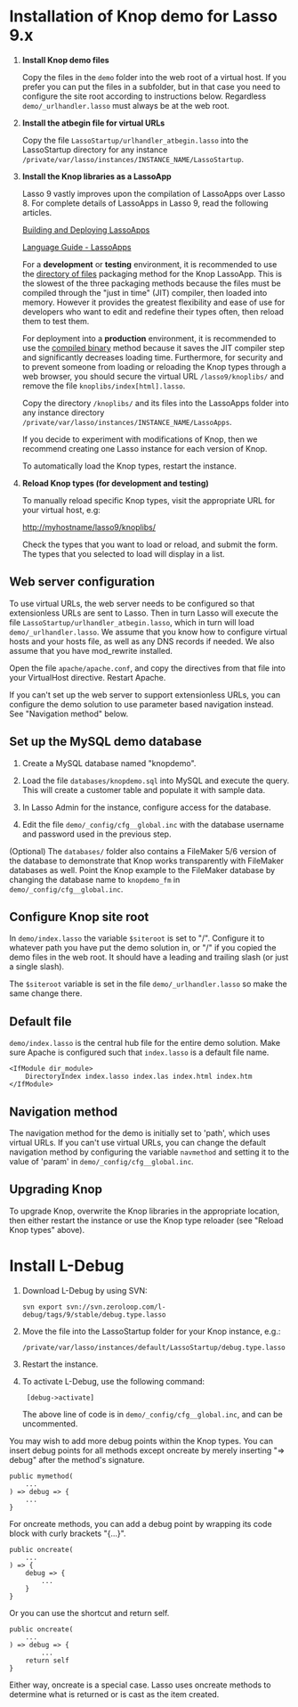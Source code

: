 Installation of Knop demo for Lasso 9.x
=======================================

1. __Install Knop demo files__

	Copy the files in the `demo` folder into the web root of a virtual host. If you prefer you can put the files in a subfolder, but in that case you need to configure the site root according to instructions below.  Regardless `demo/_urlhandler.lasso` must always be at the web root.

2. __Install the atbegin file for virtual URLs__

	Copy the file `LassoStartup/urlhandler_atbegin.lasso` into the LassoStartup directory for any instance `/private/var/lasso/instances/INSTANCE_NAME/LassoStartup`.

3. __Install the Knop libraries as a LassoApp__

	Lasso 9 vastly improves upon the compilation of LassoApps over Lasso 8.  For complete details of LassoApps in Lasso 9, read the following articles.
	
	[Building and Deploying LassoApps](http://www.lassosoft.com/LDC-2012-Building-and-Deploying-Lasso-Apps)

	[Language Guide - LassoApps](http://www.lassosoft.com/Language-Guide-Lasso-Apps)

	For a __development__ or __testing__ environment, it is recommended to use the [directory of files](http://www.lassosoft.com/Language-Guide-Lasso-Apps#heading19) packaging method for the Knop LassoApp.  This is the slowest of the three packaging methods because the files must be compiled through the "just in time" (JIT) compiler, then loaded into memory.  However it provides the greatest flexibility and ease of use for developers who want to edit and redefine their types often, then reload them to test them.

	For deployment into a __production__ environment, it is recommended to use the [compiled binary](http://www.lassosoft.com/Language-Guide-Lasso-Apps#heading21) method because it saves the JIT compiler step and significantly decreases loading time.  Furthermore, for security and to prevent someone from loading or reloading the Knop types through a web browser, you should secure the virtual URL `/lasso9/knoplibs/` and remove the file `knoplibs/index[html].lasso`.

	Copy the directory `/knoplibs/` and its files into the LassoApps folder into any instance directory `/private/var/lasso/instances/INSTANCE_NAME/LassoApps`.

	If you decide to experiment with modifications of Knop, then we recommend creating one Lasso instance for each version of Knop.

	To automatically load the Knop types, restart the instance.

4. __Reload Knop types (for development and testing)__

	To manually reload specific Knop types, visit the appropriate URL for your virtual host, e.g:

	<http://myhostname/lasso9/knoplibs/>

	Check the types that you want to load or reload, and submit the form.  The types that you selected to load will display in a list.
	
Web server configuration
------------------------
To use virtual URLs, the web server needs to be configured so that extensionless URLs are sent to Lasso.  Then in turn Lasso will execute the file `LassoStartup/urlhandler_atbegin.lasso`, which in turn will load `demo/_urlhandler.lasso`.  We assume that you know how to configure virtual hosts and your hosts file, as well as any DNS records if needed.  We also assume that you have mod_rewrite installed.

Open the file `apache/apache.conf`, and copy the directives from that file into your VirtualHost directive.  Restart Apache.

If you can't set up the web server to support extensionless URLs, you can configure the demo solution to use parameter based navigation instead.  See "Navigation method" below.

Set up the MySQL demo database
------------------------------
1. Create a MySQL database named "knopdemo".

2. Load the file `databases/knopdemo.sql` into MySQL and execute the query.  This will create a customer table and populate it with sample data.

3. In Lasso Admin for the instance, configure access for the database.

4. Edit the file `demo/_config/cfg__global.inc` with the database username and password used in the previous step.

(Optional) The `databases/` folder also contains a FileMaker 5/6 version of the database to demonstrate that Knop works transparently with FileMaker databases as well. Point the Knop example to the FileMaker database by changing the database name to `knopdemo_fm` in `demo/_config/cfg__global.inc`.

Configure Knop site root
------------------------
In `demo/index.lasso` the variable `$siteroot` is set to "/". Configure it to whatever path you have put the demo solution in, or "/" if you copied the demo files in the web root.  It should have a leading and trailing slash (or just a single slash).

The `$siteroot` variable is set in the file `demo/_urlhandler.lasso` so make the same change there.

Default file
------------
`demo/index.lasso` is the central hub file for the entire demo solution. Make sure Apache is configured such that `index.lasso` is a default file name.

	<IfModule dir_module>
		DirectoryIndex index.lasso index.las index.html index.htm
	</IfModule>

Navigation method
-----------------
The navigation method for the demo is initially set to 'path', which uses virtual URLs. If you can't use virtual URLs, you can change the default navigation method by configuring the variable `navmethod` and setting it to the value of 'param' in `demo/_config/cfg__global.inc`.

Upgrading Knop
--------------
To upgrade Knop, overwrite the Knop libraries in the appropriate location, then either restart the instance or use the Knop type reloader (see "Reload Knop types" above).

Install L-Debug
===============
1. Download L-Debug by using SVN:

	`svn export svn://svn.zeroloop.com/l-debug/tags/9/stable/debug.type.lasso`

2. Move the file into the LassoStartup folder for your Knop instance, e.g.:

	`/private/var/lasso/instances/default/LassoStartup/debug.type.lasso`

3. Restart the instance.

4. To activate L-Debug, use the following command:

		[debug->activate]
	
	The above line of code is in `demo/_config/cfg__global.inc`, and can be uncommented.

You may wish to add more debug points within the Knop types.  You can insert debug points for all methods except oncreate by merely inserting "=> debug" after the method's signature.

	public mymethod(
		...
	) => debug => {
		...
	}

For oncreate methods, you can add a debug point by wrapping its code block with curly brackets "{...}".

	public oncreate(
		...
	) => {
		debug => {
			...
		}
	}

Or you can use the shortcut and return self.

	public oncreate(
		...
	) => debug => {
			...
		return self
	}

Either way, oncreate is a special case.  Lasso uses oncreate methods to determine what is returned or is cast as the item created.
